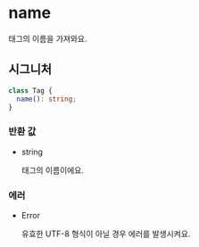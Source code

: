 # name

태그의 이름을 가져와요.

## 시그니처

```ts
class Tag {
  name(): string;
}
```

### 반환 값

<ul class="param-ul">
  <li class="param-li param-li-root">
    <span class="param-type">string</span>
    <br>
    <p class="param-description">태그의 이름이에요.</p>
  </li>
</ul>

### 에러

<ul class="param-ul">
  <li class="param-li param-li-root">
    <span class="param-type">Error</span>
    <br>
    <p class="param-description">유효한 UTF-8 형식이 아닐 경우 에러를 발생시켜요.</p>
  </li>
</ul>
